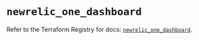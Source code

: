 # `newrelic_one_dashboard`

Refer to the Terraform Registry for docs: [`newrelic_one_dashboard`](https://registry.terraform.io/providers/newrelic/newrelic/3.62.1/docs/resources/one_dashboard).
